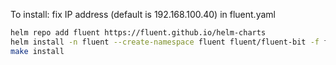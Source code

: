 To install:
fix IP address (default is 192.168.100.40) in fluent.yaml

```sh
helm repo add fluent https://fluent.github.io/helm-charts
helm install -n fluent --create-namespace fluent fluent/fluent-bit -f fluent.yaml
make install
```
